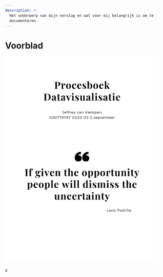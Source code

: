 ```yaml
---
description: >-
  Het onderwerp van mijn verslag en wat voor mij belangrijk is om te
  documenteren.
---
```


# Voorblad



![](.gitbook/assets/procesboek.png)

s

